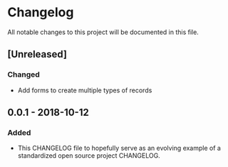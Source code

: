 # Changelog
All notable changes to this project will be documented in this file.

## [Unreleased]
### Changed
- Add forms to create multiple types of records

## 0.0.1 - 2018-10-12
### Added
- This CHANGELOG file to hopefully serve as an evolving example of a
  standardized open source project CHANGELOG.